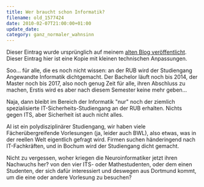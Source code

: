 ```yaml
---
title: Wer braucht schon Informatik?
filename: old_1577424
date: 2010-02-07T21:00:00+01:00
update_date:
category: ganz_normaler_wahnsinn
---
```

Dieser Eintrag wurde ursprünglich auf meinem [alten Blog veröffentlicht](https://stu.blogger.de/stories/1577424/). Dieser Eintrag hier ist eine Kopie mit kleinen technischen Anpassungen.

Soo… für alle, die es noch nicht wissen: an der RUB wird der Studiengang Angewandte Informatik dichtgemacht. Der Bachelor läuft noch bis 2014, der Master noch bis 2017, also noch genug Zeit für alle, ihren Abschluss zu machen, Erstis wird es aber nach diesem Semester keine mehr geben…

Naja, dann bleibt im Bereich der Informatik "nur" noch der ziemlich spezialisierte IT-Sicherheits-Studiengang an der RUB erhalten. Nichts gegen ITS, aber Sicherheit ist auch nicht alles.

AI ist ein polydisziplinärer Studiengang, wir haben viele Fächerübergreifende Vorlesungen (ja, leider auch BWL), also etwas, was in der reellen Welt eigentlich gefragt wird. Firmen suchen händeringend nach IT-Fachkräften, und in Bochum wird der Studiengang dicht gemacht.

Nicht zu vergessen, woher kriegen die Neuroinformatiker jetzt ihren Nachwuchs her? von den vier ITS- oder Mathestudenten, oder dem einen Studenten, der sich dafür interessiert und deswegen aus Dortmund kommt, um die eine oder andere Vorlesung zu besuchen?
